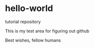 # hello-world
tutorial repository

This is my test area for figuring out github

Best wishes, fellow humans
